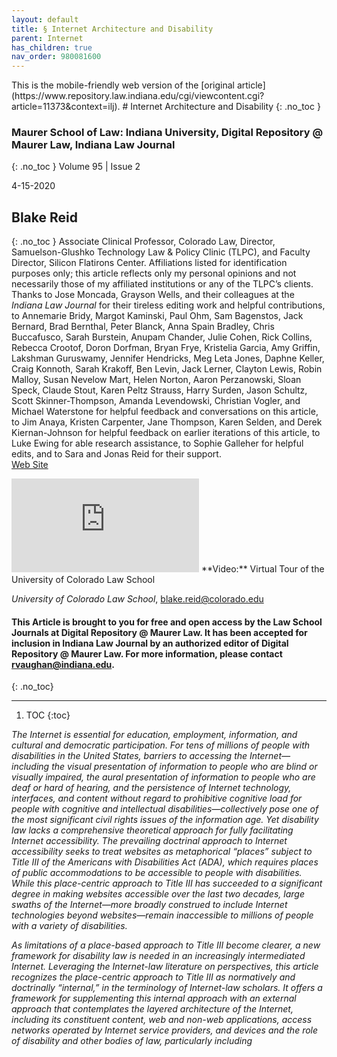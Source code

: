 ```yaml
---
layout: default
title: § Internet Architecture and Disability 
parent: Internet
has_children: true
nav_order: 980081600 
---
```

<style>
.dont-break-out {
  /* These are technically the same, but use both */
  overflow-wrap: break-word;
  word-wrap: break-word;

  -ms-word-break: break-all;
  /* This is the dangerous one in WebKit, as it breaks things wherever */
  word-break: break-all;
  /* Instead use this non-standard one: */
  word-break: break-word;
}
</style>

<div class="dont-break-out" markdown="1">
This is the mobile-friendly web version of the [original article](https://www.repository.law.indiana.edu/cgi/viewcontent.cgi?article=11373&context=ilj).
# Internet Architecture and Disability
{: .no_toc }

### Maurer School of Law: Indiana University, Digital Repository @ Maurer Law, Indiana Law Journal
{: .no_toc }
Volume 95 | Issue 2

4-15-2020

## Blake Reid
{: .no_toc }
Associate Clinical Professor, Colorado Law, Director, Samuelson-Glushko Technology Law & Policy Clinic (TLPC), and Faculty Director, Silicon Flatirons Center. Affiliations listed for identification purposes only; this article reflects only my personal opinions and not necessarily those of my affiliated institutions or any of the TLPC’s clients. Thanks to Jose Moncada, Grayson Wells, and their colleagues at the *Indiana Law Journal* for their tireless editing work and helpful contributions, to Annemarie Bridy, Margot Kaminski, Paul Ohm, Sam Bagenstos, Jack Bernard, Brad Bernthal, Peter Blanck, Anna Spain Bradley, Chris Buccafusco, Sarah Burstein, Anupam Chander, Julie Cohen, Rick Collins, Rebecca Crootof, Doron Dorfman, Bryan Frye, Kristelia Garcia, Amy Griffin, Lakshman Guruswamy, Jennifer Hendricks, Meg Leta Jones, Daphne Keller, Craig Konnoth, Sarah Krakoff, Ben Levin, Jack Lerner, Clayton Lewis, Robin Malloy, Susan Nevelow Mart, Helen Norton, Aaron Perzanowski, Sloan Speck, Claude Stout, Karen Peltz Strauss, Harry Surden, Jason Schultz, Scott Skinner-Thompson, Amanda Levendowski, Christian Vogler, and Michael Waterstone for helpful feedback and conversations on this article, to Jim Anaya, Kristen Carpenter, Jane Thompson, Karen Selden, and Derek Kiernan-Johnson for helpful feedback on earlier iterations of this article, to Luke Ewing for able research assistance, to Sophie Galleher for helpful edits, and to Sara and Jonas Reid for their support.  
[Web Site](https://lawweb.colorado.edu/profiles/profile.jsp?id=562)
<iframe src="https://www.youtube.com/embed/TthS-bDV8Ew" frameborder="0" allow="accelerometer; autoplay; clipboard-write; encrypted-media; gyroscope; picture-in-picture" allowfullscreen></iframe>
**Video:** Virtual Tour of the University of Colorado Law School  

_University of Colorado Law School_, blake.reid@colorado.edu  

#### This Article is brought to you for free and open access by the Law School Journals at Digital Repository @ Maurer Law. It has been accepted for inclusion in Indiana Law Journal by an authorized editor of Digital Repository @ Maurer Law. For more information, please contact rvaughan@indiana.edu.
{: .no_toc}

*** 

1. TOC
{:toc}

*The Internet is essential for education, employment, information, and cultural and democratic participation. For tens of millions of people with disabilities in the United States, barriers to accessing the Internet—including the visual presentation of information to people who are blind or visually impaired, the aural presentation of information to people who are deaf or hard of hearing, and the persistence of Internet technology, interfaces, and content without regard to prohibitive cognitive load for people with cognitive and intellectual disabilities—collectively pose one of the most significant civil rights issues of the information age. Yet disability law lacks a comprehensive theoretical approach for fully facilitating Internet accessibility. The prevailing doctrinal approach to Internet accessibility seeks to treat websites as metaphorical “places” subject to Title III of the Americans with Disabilities Act (ADA), which requires places of public accommodations to be accessible to people with disabilities. While this place-centric approach to Title III has succeeded to a significant degree in making websites accessible over the last two decades, large swaths of the Internet—more broadly construed to include Internet technologies beyond websites—remain inaccessible to millions of people with a variety of disabilities.*

*As limitations of a place-based approach to Title III become clearer, a new framework for disability law is needed in an increasingly intermediated Internet. Leveraging the Internet-law literature on perspectives, this article recognizes the place-centric approach to Title III as normatively and doctrinally “internal,” in the terminology of Internet-law scholars. It offers a framework for supplementing this internal approach with an external approach that contemplates the layered architecture of the Internet, including its constituent content, web and non-web applications, access networks operated by Internet service providers, and devices and the role of disability and other bodies of law, particularly including*

</div>
